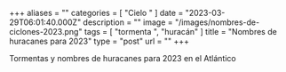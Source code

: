 +++
aliases = ""
categories = [ "Cielo " ]
date = "2023-03-29T06:01:40.000Z"
description = ""
image = "/images/nombres-de-ciclones-2023.png"
tags = [ "tormenta ", "huracán" ]
title = "Nombres de huracanes para 2023"
type = "post"
url = ""
+++


Tormentas y nombres de huracanes para 2023 en el Atlántico
